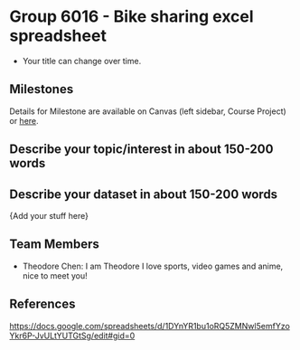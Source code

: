 # Group 6016 - Bike sharing excel spreadsheet

- Your title can change over time.

## Milestones

Details for Milestone are available on Canvas (left sidebar, Course Project) or [here](https://firas.moosvi.com/courses/data301/project/milestone01.html).

## Describe your topic/interest in about 150-200 words



## Describe your dataset in about 150-200 words

{Add your stuff here}

## Team Members

- Theodore Chen: I am Theodore I love sports, video games and anime, nice to meet you!


## References

https://docs.google.com/spreadsheets/d/1DYnYR1bu1oRQ5ZMNwl5emfYzoYkr6P-JvULtYUTGtSg/edit#gid=0